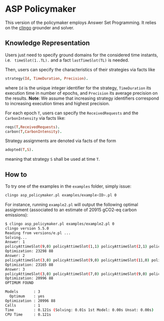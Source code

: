 # ASP Policymaker

This version of the policymaker employs Answer Set Programming. It relies on the [clingo](https://potassco.org/clingo/) grounder and solver.

## Knowledge Representation

Users just need to specify ground domains for the considered time instants, i.e.  ` timeSlot(1..TL).` and a fact `lastTimeSlot(TL)` is needed.

Then, users can specify the characteristics of their strategies via facts like

```prolog
strategy(Id, TimeDuration, Precision).
```

where `Id` is the unique integer identifier for the strategy, `TimeDuration` its execution time in number of epochs, and `Precision` its average precision on the results. **Note**: We assume that increasing strategy identifiers correspond to increasing execution times and highest precision.

For each epoch `T`, users can specify the `ReceivedRequests` and the `CarbonIntensity` via facts like:

```prolog
reqs(T,ReceivedRequests).
carbon(T,CarbonIntensity).
```

Strategy assignments are denoted via facts of the form

```prolog
adopted(T,S).
```

meaning that strategy `S` shall be used at time `T`.

## How to

To try one of the examples in the `examples` folder, simply issue:

```sh
clingo asp_policymaker.pl examples/example<ID>.pl 0
```

For instance, running `example2.pl` will output the following optimal assignment (associated to an estimate of 20915 gCO2-eq carbon emissions):

```sh
$ clingo asp_policymaker.pl examples/example2.pl 0
clingo version 5.5.0
Reading from versions/e.pl ...
Solving...
Answer: 1
policyAttimeSlot(9,0) policyAttimeSlot(1,1) policyAttimeSlot(2,1) policyAttimeSlot(3,1) policyAttimeSlot(4,1) policyAttimeSlot(5,1) policyAttimeSlot(6,1) policyAttimeSlot(7,1) policyAttimeSlot(8,1) policyAttimeSlot(10,1) policyAttimeSlot(11,1) achievedPrecision(88)
Optimization: 23298 88
Answer: 2
policyAttimeSlot(3,0) policyAttimeSlot(9,0) policyAttimeSlot(11,0) policyAttimeSlot(1,1) policyAttimeSlot(4,1) policyAttimeSlot(6,1) policyAttimeSlot(7,1) policyAttimeSlot(8,1) policyAttimeSlot(2,2) policyAttimeSlot(5,2) policyAttimeSlot(10,2) achievedPrecision(88)
Optimization: 23165 88
Answer: 3
policyAttimeSlot(3,0) policyAttimeSlot(7,0) policyAttimeSlot(9,0) policyAttimeSlot(11,0) policyAttimeSlot(1,1) policyAttimeSlot(6,1) policyAttimeSlot(2,2) policyAttimeSlot(4,2) policyAttimeSlot(5,2) policyAttimeSlot(8,2) policyAttimeSlot(10,2) achievedPrecision(88)
Optimization: 20996 88
OPTIMUM FOUND

Models       : 3
  Optimum    : yes
Optimization : 20996 88
Calls        : 1
Time         : 0.121s (Solving: 0.01s 1st Model: 0.00s Unsat: 0.00s)
CPU Time     : 0.121s
```

